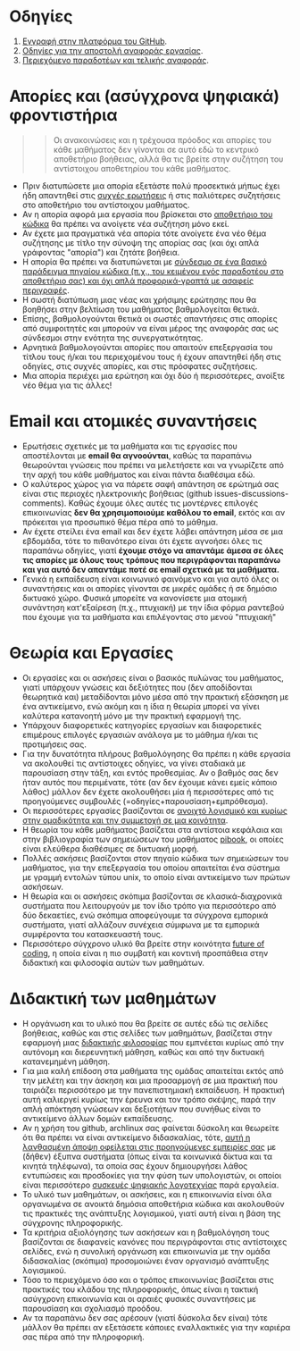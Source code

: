 # Οδηγίες

1. [Eγγραφή στην πλατφόρμα του GitHub](https://epidrome.github.io/teaching/register/).
2. [Οδηγίες για την αποστολή αναφοράς εργασίας](https://epidrome.github.io/teaching/guide/).
3. [Περιεχόμενο παραδοτέων και τελικής αναφοράς](https://epidrome.github.io/teaching/deliverables/).

# Απορίες και (ασύγχρονα ψηφιακά) φροντιστήρια 

>> Οι ανακοινώσεις και η τρέχουσα πρόοδος και απορίες του κάθε μαθήματος δεν γίνονται σε αυτό εδώ το κεντρικό αποθετήριο βοήθειας, αλλά θα τις βρείτε στην συζήτηση του αντίστοιχου αποθετηρίου του κάθε μαθήματος.
 
* Πριν διατυπώσετε μια απορία εξετάστε πολύ προσεκτικά μήπως έχει ήδη απαντηθεί στις [συχνές ερωτήσεις](faq/) ή στις παλιότερες συζητήσεις  στο αποθετήριο του αντίστοιχου μαθήματος.
* Αν η απορία αφορά μια εργασία που βρίσκεται στο [αποθετήριο του κώδικα](https://github.com/ioniodi/) θα πρέπει να ανοίγετε νέα συζήτηση μόνο εκεί.
* Αν έχετε μια πραγματικά νέα απορία τότε ανοίγετε ένα νέο θέμα συζήτησης με τίτλο την σύνοψη της απορίας σας (και όχι απλά γράφοντας "απορία") και ζητάτε βοήθεια.
* Η απορία θα πρέπει να διατυπώνεται με [σύνδεσμο σε ένα βασικό παράδειγμα πηγαίου κώδικα (π.χ., του κειμένου ενός παραδοτέου στο αποθετήριο σας) και όχι απλά προφορικά-γραπτά με ασαφείς περιγραφές](https://stackoverflow.com/help/mcve).
* Η σωστή διατύπωση μιας νέας και χρήσιμης ερώτησης που θα βοηθήσει στην βελτίωση του μαθήματος βαθμολογείται θετικά.
* Επίσης, βαθμολογούνται θετικά οι σωστές απαντήσεις στις απορίες από συμφοιτητές και μπορούν να είναι μέρος της αναφοράς σας ως σύνδεσμοι στην ενότητα της συνεργατικότητας.
* Αρνητικά βαθμολογούνται απορίες που απαιτούν επεξεργασία του τίτλου τους ή/και του περιεχομένου τους ή έχουν απαντηθεί ήδη στις οδηγίες, στις συχνές απορίες, και στις πρόσφατες συζητήσεις.
* Μια απορία περιέχει μια ερώτηση και όχι δύο ή περισσότερες, ανοίξτε νέο θέμα για τις άλλες!

# Email και ατομικές συναντήσεις

* Ερωτήσεις σχετικές με τα μαθήματα και τις εργασίες που αποστέλονται με **email θα αγνοούνται**, καθώς τα παραπάνω θεωρούνται γνώσεις που πρέπει να μελετήσετε και να γνωρίζετε από την αρχή του κάθε μαθήματος και είναι πάντα διαθέσιμα εδώ. 
* O καλύτερος χώρος για να πάρετε σαφή απάντηση σε ερώτημά σας είναι στις περιοχές ηλεκτρονικής βοήθειας (github issues-discussions-comments). Καθώς έχουμε όλες αυτές τις μοντέρνες επιλογές επικοινωνίας **δεν θα χρησιμοποιούμε καθόλου το email**, εκτός και αν πρόκειται για προσωπικό θέμα πέρα από το μάθημα.
* Αν έχετε στείλει ένα email και δεν έχετε λάβει απάντηση μέσα σε μια εβδομάδα, τότε το πιθανότερο είναι ότι έχετε αγνοήσει όλες τις παραπάνω οδηγίες, γιατί **έχουμε στόχο να απαντάμε άμεσα σε όλες τις απορίες με όλους τους τρόπους που περιγράφονται παραπάνω και για αυτό δεν απαντάμε ποτέ σε email σχετικά με τα μαθήματα.**
* Γενικά η εκπαίδευση είναι κοινωνικό φαινόμενο και για αυτό όλες οι συναντήσεις και οι απορίες γίνονται σε μικρές ομάδες ή σε δημόσιο δικτυακό χώρο. Φυσικά μπορείτε να κανονίσετε μια ατομική συνάντηση κατ'εξαίρεση (π.χ., πτυχιακή) με την ίδια φόρμα ραντεβού που έχουμε για τα μαθήματα και επιλέγοντας στο μενού "πτυχιακή"

# Θεωρία και Εργασίες

- Οι εργασίες και οι ασκήσεις είναι ο βασικός πυλώνας του μαθήματος, γιατί υπάρχουν γνώσεις και δεξιότητες που (δεν αποδίδονται θεωρητικά και) μεταδίδονται μόνο μέσα από την πρακτική εξάσκηση με ένα αντικείμενο, ενώ ακόμη και η ίδια η θεωρία μπορεί να γίνει καλύτερα κατανοητή μόνο με την πρακτική εφαρμογή της.
- Υπάρχουν διαφορετικές κατηγορίες εργασίων και διαφορετικές επιμέρους επιλογές εργασιών ανάλογα με το μάθημα ή/και τις προτιμήσεις σας.
- Για την δυνατότητα πλήρους βαθμολόγησης Θα πρέπει η κάθε εργασία να ακολουθεί τις αντίστοιχες οδηγίες, να γίνει σταδιακά με παρουσίαση στην τάξη, και εντός προθεσμίας. Αν ο βαθμός σας δεν ήταν αυτός που περιμένατε, τότε (αν δεν έχουμε κάνει εμείς κάποιο λάθος) μάλλον δεν έχετε ακολουθήσει μία ή περισσότερες από τις προηγούμενες συμβουλές (=οδηγίες+παρουσίαση+εμπρόθεσμα).
- Οι περισσότερες εργασίες βασίζονται σε [ανοιχτό λογισμικό και κυρίως στην ομαδικότητα και την συμμετοχή σε μια κοινότητα](https://opensource.guide).
- Η θεωρία του κάθε μαθήματος βασίζεται στα αντίστοια κεφάλαια και στην βιβλιογραφία των σημειώσεων του μαθήματος [pibook](https://pibook.epidro.me), οι οποίες είναι ελεύθερα διαθέσιμες σε δικτυακή μορφή.
- Πολλές ασκήσεις βασίζονται στον πηγαίο κώδικα των σημειώσεων του μαθήματος, για την επεξεργασία του οποίου απαιτείται ένα σύστημα με γραμμή εντολών τύπου unix, το οποίο είναι αντικείμενο των πρώτων ασκήσεων.
- Η θεωρία και οι ασκήσεις σκόπιμα βασίζονται σε κλασικά-διαχρονικά συστήματα που λειτουργούν με τον ίδιο τρόπο για περισσότερο από δύο δεκαετίες, ενώ σκόπιμα αποφεύγουμε τα σύγχρονα εμπορικά συστήματα, γιατί αλλάζουν συνέχεια σύμφωνα με τα εμπορικά συμφέροντα του κατασκευαστή τους. 
- Περισσότερο σύγχρονο υλικό θα βρείτε στην κοινότητα [future of coding](https://futureofcoding.org), η οποία είναι η πιο συμβατή και κοντινή προσπάθεια στην διδακτική και φιλοσοφία αυτών των μαθημάτων.

# Διδακτική των μαθημάτων

- Η οργάνωση και το υλικό που θα βρείτε σε αυτές εδώ τις σελίδες βοήθειας, καθώς και στις σελίδες των μαθημάτων, βασίζεται στην εφαρμογή μιας [διδακτικής φιλοσοφίας](https://epidrome.github.io/teaching/system/) που εμπνέεται κυρίως από την αυτόνομη και διερευνητική μάθηση, καθώς και από την δικτυακή κατανεμημένη μάθηση. 
- Για μια καλή επίδοση στα μαθήματα της ομάδας απαιτείται εκτός από την μελέτη και την άσκηση και μια προσαρμογή σε μια πρακτική που ταιριάζει περισσότερο με την πανεπιστημιακή εκπαίδευση. Η πρακτική αυτή καλιεργεί κυρίως την έρευνα και τον τρόπο σκέψης, παρά την απλή απόκτηση γνώσεων και δεξιοτήτων που συνήθως είναι το αντικείμενο άλλων δομών εκπαίδευσης. 
- Αν η χρήση του github, archlinux σας φαίνεται δύσκολη και θεωρείτε ότι θα πρέπει να είναι αντικείμενο διδασκαλίας, τότε, [αυτή η λανθασμένη άποψη οφείλεται στις προηγούμενες εμπειρίες σας](https://youtu.be/PF7EpEnglgk) με (δήθεν) έξυπνα συστήματα (όπως είναι τα κοινωνικά δίκτυα και τα κινητά τηλέφωνα), τα οποία σας έχουν δημιουργήσει λάθος εντυπώσεις και προσδοκίες για την φύση των υπολογιστών, οι οποίοι είναι περισσότερο [συσκευές ψηφιακής λογοτεχνίας](http://worrydream.com/EarlyHistoryOfSmalltalk/#smalltalkAndChildren) παρά εργαλεία.
- Το υλικό των μαθημάτων, οι ασκήσεις, και η επικοινωνία είναι όλα οργανωμένα σε ανοικτά δημόσια αποθετήρια κώδικα και ακολουθούν τις πρακτικές της ανάπτυξης λογισμικού, γιατί αυτή είναι η βάση της σύγχρονης πληροφορικής.
- Τα κριτήρια αξιολόγησης των ασκήσεων και η βαθμολόγηση τους βασίζονται σε διαφανείς κανόνες που περιγράφονται στις αντίστοιχες σελίδες, ενώ η συνολική οργάνωση και επικοινωνία με την ομάδα διδασκαλίας (σκόπιμα) προσομοιώνει έναν οργανισμό ανάπτυξης λογισμικού.
- Τόσο το περιεχόμενο όσο και ο τρόπος επικοινωνίας βασίζεται στις πρακτικές του κλάδου της πληροφορικής, όπως είναι η τακτική ασύγχρονη επικοινωνία και οι αραιές φυσικές συναντήσεις με παρουσίαση και σχολιασμό προόδου.
- Αν τα παραπάνω δεν σας αρέσουν (γιατί δύσκολα δεν είναι) τότε μάλλον θα πρέπει αν εξετάσετε κάποιες εναλλακτικές για την καριέρα σας πέρα από την πληροφορική.
